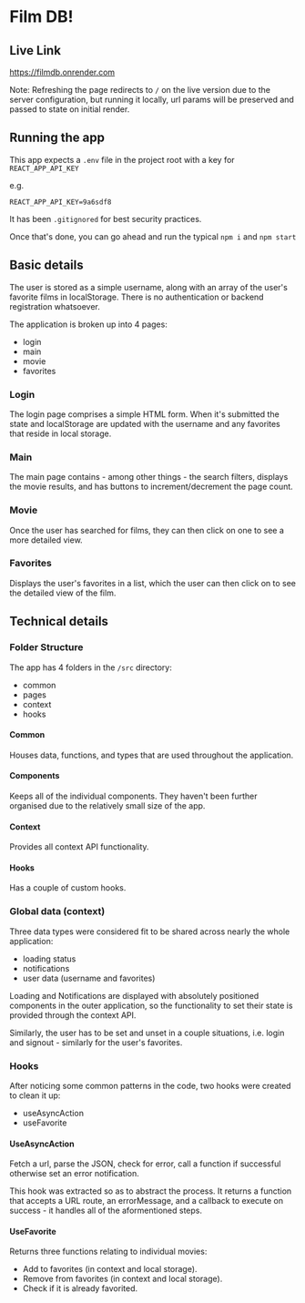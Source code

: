 # Film DB!

## Live Link
[https://filmdb.onrender.com ](https://filmdb.onrender.com )

Note: Refreshing the page redirects to `/` on the live version due to the server configuration, but running it locally,
url params will be preserved and passed to state on initial render.

## Running the app
This app expects a `.env` file in the project root with a key for `REACT_APP_API_KEY`

e.g.
```
REACT_APP_API_KEY=9a6sdf8
```

It has been `.gitignored` for best security practices.

Once that's done, you can go ahead and run the typical `npm i` and `npm start`

## Basic details
The user is stored as a simple username, along with an array of the user's favorite films in localStorage. There is no authentication or backend registration whatsoever.

The application is broken up into 4 pages:
 - login
 - main
 - movie
 - favorites

### Login
The login page comprises a simple HTML form. When it's submitted the state and localStorage are updated with the username and any favorites that reside in local storage.

### Main
The main page contains - among other things - the search filters, displays the movie results, and has buttons to increment/decrement the page count. 

### Movie
Once the user has searched for films, they can then click on one to see a more detailed view.

### Favorites
Displays the user's favorites in a list, which the user can then click on to see the detailed view of the film.

## Technical details

### Folder Structure
The app has 4 folders in the `/src` directory:
 - common 
 - pages
 - context
 - hooks

#### Common
Houses data, functions, and types that are used throughout the application.

#### Components
Keeps all of the individual components. They haven't been further organised due to the relatively small size of the app.

#### Context
Provides all context API functionality.

#### Hooks
Has a couple of custom hooks.

### Global data (context)
Three data types were considered fit to be shared across nearly the whole application:
 - loading status
 - notifications
 - user data (username and favorites)

 Loading and Notifications are displayed with absolutely positioned components in the outer application, so the functionality to set their state is provided through the context API.

 Similarly, the user has to be set and unset in a couple situations, i.e. login and signout - 
 similarly for the user's favorites.

 ### Hooks
 After noticing some common patterns in the code, two hooks were created to clean it up:
  - useAsyncAction
  - useFavorite

#### UseAsyncAction
Fetch a url, parse the JSON, check for error, call a function if successful otherwise set an error notification.

This hook was extracted so as to abstract the process. It returns a function that accepts a URL route, an errorMessage, and a callback to execute on success - it handles all of the aformentioned steps.

#### UseFavorite
Returns three functions relating to individual movies:
- Add to favorites (in context and local storage).
- Remove from favorites (in context and local storage).
- Check if it is already favorited.
